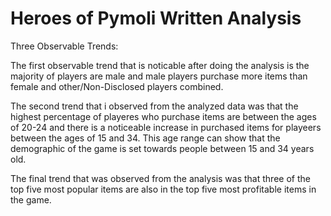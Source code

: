 # Heroes of Pymoli Written Analysis
Three Observable Trends:

The first observable trend that is noticable after doing the analysis is the majority of players are male and male players purchase more items than female and other/Non-Disclosed players combined.

The second trend that i observed from the analyzed data was that the highest percentage of playeres who purchase items are between the ages of 20-24 and there is a noticeable increase in purchased items for playeers between the ages of 15 and 34. This age range can show that the demographic of the game is set towards people between 15 and 34 years old.

The final trend that was observed from the analysis was that three of the top five most popular items are also in the top five most profitable items in the game.
